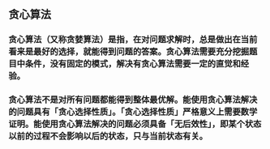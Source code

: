 ## 贪心算法

### 贪心算法（又称贪婪算法）是指，在对问题求解时，总是做出在当前看来是最好的选择，就能得到问题的答案。贪心算法需要充分挖掘题目中条件，没有固定的模式，解决有贪心算法需要一定的直觉和经验。

### 贪心算法不是对所有问题都能得到整体最优解。能使用贪心算法解决的问题具有「贪心选择性质」。「贪心选择性质」严格意义上需要数学证明。能使用贪心算法解决的问题必须具备「无后效性」，即某个状态以前的过程不会影响以后的状态，只与当前状态有关。